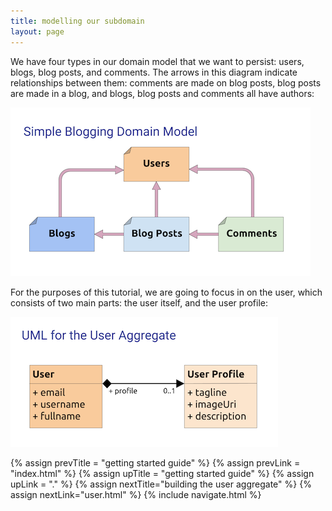 ```yaml
---
title: modelling our subdomain
layout: page
---
```


We have four types in our domain model that we want to persist: users,
blogs, blog posts, and comments. The arrows in this diagram indicate
relationships between them: comments are made on blog posts,
blog posts are made in a blog, and blogs, blog posts and comments all
have authors:

<img src="domain-model.png">

For the purposes of this tutorial, we are going to focus in on the
user, which consists of two main parts: the user itself, and the user
profile:

<img src="user-aggregate.png">

{% assign prevTitle = "getting started guide" %}
{% assign prevLink = "index.html" %}
{% assign upTitle = "getting started guide" %}
{% assign upLink = "." %}
{% assign nextTitle="building the user aggregate" %}
{% assign nextLink="user.html" %}
{% include navigate.html %}

